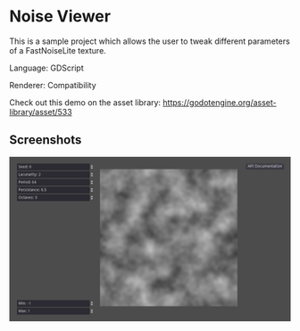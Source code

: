 # Noise Viewer

This is a sample project which allows the user to tweak different parameters of
a FastNoiseLite texture.

Language: GDScript

Renderer: Compatibility

Check out this demo on the asset library: https://godotengine.org/asset-library/asset/533

## Screenshots

![Screenshot](screenshots/noise_viewer.png)
